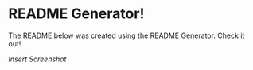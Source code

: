 # README Generator!
The README below was created using the README Generator. Check it out!

*Insert Screenshot*


    